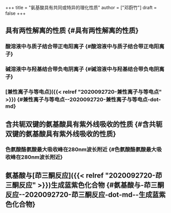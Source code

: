 +++
title = "氨基酸具有共同或特异的理化性质"
author = ["邓蔚竹"]
draft = false
+++

## 具有两性解离的性质 {#具有两性解离的性质}


### 酸溶液中与质子结合带正电阳离子 {#酸溶液中与质子结合带正电阳离子}


### 碱溶液中与羟基结合带负电阴离子 {#碱溶液中与羟基结合带负电阴离子}


### [兼性离子与等电点]({{< relref "2020092720-兼性离子与等电点" >}}) {#兼性离子与等电点--2020092720-兼性离子与等电点-dot-md}


## 含共轭双键的氨基酸具有紫外线吸收的性质 {#含共轭双键的氨基酸具有紫外线吸收的性质}


### 色氨酸酪氨酸最大吸收峰在280nm波长附近 {#色氨酸酪氨酸最大吸收峰在280nm波长附近}


## 氨基酸与[茚三酮反应]({{< relref "2020092720-茚三酮反应" >}})生成蓝紫色化合物 {#氨基酸与-茚三酮反应--2020092720-茚三酮反应-dot-md--生成蓝紫色化合物}